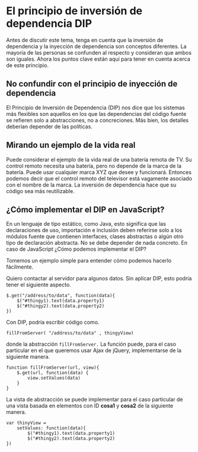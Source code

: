 # El principio de inversión de dependencia DIP

Antes de discutir este tema, tenga en cuenta que la inversión de dependencia y la inyección de dependencia son conceptos diferentes. La mayoría de las personas se confunden al respecto y consideran que ambos son iguales. Ahora los puntos clave están aquí para tener en cuenta acerca de este principio.

## No confundir con el principio de inyección de dependencia

El Principio de Inversión de Dependencia (DIP) nos dice que los sistemas más flexibles son aquellos en los que las dependencias del código fuente se refieren solo a abstracciones, no a concreciones. Más bien, los detalles deberían depender de las políticas.

## Mirando un ejemplo de la vida real

Puede considerar el ejemplo de la vida real de una batería remota de TV. Su control remoto necesita una batería, pero no depende de la marca de la batería. Puede usar cualquier marca XYZ que desee y funcionará. Entonces podemos decir que el control remoto del televisor está vagamente asociado con el nombre de la marca. La inversión de dependencia hace que su código sea más reutilizable.

## ¿Cómo implementar el DIP en JavaScript?

En un lenguaje de tipo estático, como Java, esto significa que las declaraciones de uso, importación e inclusión deben referirse solo a los módulos fuente que contienen interfaces, clases abstractas o algún otro tipo de declaración abstracta. No se debe depender de nada concreto. En caso de JavaScript ¿Cómo podemos implementar el DIP?

Tomemos un ejemplo simple para entender cómo podemos hacerlo fácilmente.

Quiero contactar al servidor para algunos datos. Sin aplicar DIP, esto podría tener el siguiente aspecto.

```tsx
$.get("/address/to/data", function(data){
	$("#thingy1).text(data.property1)
	$("#thingy2).text(data.property2)
})
```

Con DIP, podría escribir código como.

```tsx
fillFromServer( "/address/to/data" , thingyView)
```

donde la abstracción `fillFromServer.` La función puede, para el caso particular en el que queremos usar Ajax de jQuery, implementarse de la siguiente manera.

```tsx
function fillFromServer(url, view){
	$.get(url, function(data) {
		view.setValues(data)
	}
}
```

La vista de abstracción se puede implementar para el caso particular de una vista basada en elementos con ID **cosa1** y **cosa2** de la siguiente manera.

```tsx
var thinyView = 
	setValues: function(data){ 
		$("#thingy1).text(data.property1)
		$("#thingy2).text(data.property2)
})
```

